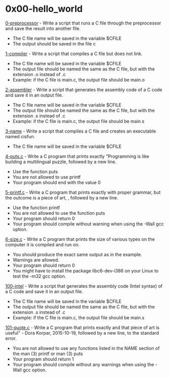 # 0x00-hello_world
[0-preprocessor](https://github.com/JoGMG/alx-low_level_programming/blob/main/0x00-hello_world/0-preprocessor) - Write a script that runs a C file through the preprocessor and save the result into another file.
- The C file name will be saved in the variable $CFILE
- The output should be saved in the file c

[1-compiler](https://github.com/JoGMG/alx-low_level_programming/blob/main/0x00-hello_world/1-compiler) - Write a script that compiles a C file but does not link.
- The C file name will be saved in the variable $CFILE
- The output file should be named the same as the C file, but with the extension .o instead of .c
- Example: if the C file is main.c, the output file should be main.o

[2-assembler](https://github.com/JoGMG/alx-low_level_programming/blob/main/0x00-hello_world/2-assembler) - Write a script that generates the assembly code of a C code and save it in an output file.
- The C file name will be saved in the variable $CFILE
- The output file should be named the same as the C file, but with the extension .s instead of .c
- Example: if the C file is main.c, the output file should be main.s

[3-name](https://github.com/JoGMG/alx-low_level_programming/blob/main/0x00-hello_world/3-name) - Write a script that compiles a C file and creates an executable named cisfun.
- The C file name will be saved in the variable $CFILE

[4-puts.c](https://github.com/JoGMG/alx-low_level_programming/blob/main/0x00-hello_world/4-puts.c) - Write a C program that prints exactly "Programming is like building a multilingual puzzle, followed by a new line.
- Use the function puts
- You are not allowed to use printf
- Your program should end with the value 0

[5-printf.c](https://github.com/JoGMG/alx-low_level_programming/blob/main/0x00-hello_world/5-printf.c) - Write a C program that prints exactly with proper grammar, but the outcome is a piece of art, , followed by a new line.
- Use the function printf
- You are not allowed to use the function puts
- Your program should return 0
- Your program should compile without warning when using the -Wall gcc option.

[6-size.c](https://github.com/JoGMG/alx-low_level_programming/blob/main/0x00-hello_world/6-size.c) - Write a C program that prints the size of various types on the computer it is compiled and run on.
- You should produce the exact same output as in the example.
- Warnings are allowed.
- Your program should return 0
- You might have to install the package libc6-dev-i386 on your Linux to test the -m32 gcc option.

[100-intel](https://github.com/JoGMG/alx-low_level_programming/blob/main/0x00-hello_world/100-intel) - Write a script that generates the assembly code (Intel syntax) of a C code and save it in an output file.
- The C file name will be saved in the variable $CFILE
- The output file should be named the same as the C file, but with the extension .s instead of .c
- Example: if the C file is main.c, the output file should be main.s

[101-quote.c](https://github.com/JoGMG/alx-low_level_programming/blob/main/0x00-hello_world/101-quote.c) - Write a C program that prints exactly and that piece of art is useful" - Dora Korpar, 2015-10-19, followed by a new line, to the standard error.
- You are not allowed to use any functions listed in the NAME section of the man (3) printf or man (3) puts
- Your program should return 1
- Your program should compile without any warnings when using the -Wall gcc option.
